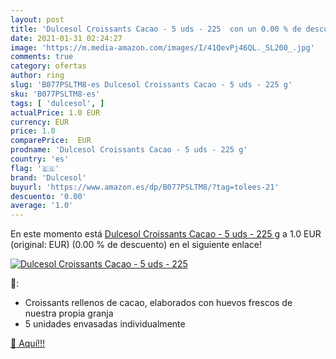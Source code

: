 ```yaml
---
layout: post
title: 'Dulcesol Croissants Cacao - 5 uds - 225  con un 0.00 % de descuento'
date: 2021-01-31 02:24:27
image: 'https://m.media-amazon.com/images/I/41QevPj46QL._SL200_.jpg'
comments: true
category: ofertas
author: ring
slug: 'B077PSLTM8-es Dulcesol Croissants Cacao - 5 uds - 225 g'
sku: 'B077PSLTM8-es'
tags: [ 'dulcesol', ]
actualPrice: 1.0 EUR
currency: EUR
price: 1.0
comparePrice:  EUR
prodname: 'Dulcesol Croissants Cacao - 5 uds - 225 g'
country: 'es'
flag: '🇪🇸'
brand: 'Dulcesol'
buyurl: 'https://www.amazon.es/dp/B077PSLTM8/?tag=tolees-21'
descuento: '0.00'
average: '1.0'
---
```


En este momento está [Dulcesol Croissants Cacao - 5 uds - 225 g](https://www.amazon.es/dp/B077PSLTM8/?tag=tolees-21) a 1.0 EUR (original:  EUR) (0.00 %  de descuento) en el siguiente enlace!

[![Dulcesol Croissants Cacao - 5 uds - 225 ](https://m.media-amazon.com/images/I/41QevPj46QL._SL200_.jpg)](https://www.amazon.es/dp/B077PSLTM8/?tag=tolees-21)

🔎:

- Croissants rellenos de cacao, elaborados con huevos frescos de nuestra propia granja
- 5 unidades envasadas individualmente

[🛒 Aquí!!!](https://www.amazon.es/dp/B077PSLTM8/?tag=tolees-21)
